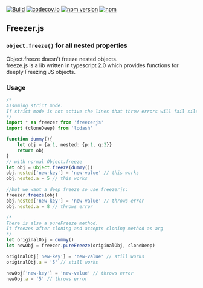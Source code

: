 [![Build](https://travis-ci.org/Kasahs/freezer.js.svg?branch=master)](https://travis-ci.org/Kasahs/freezer.js)
[![codecov.io](https://codecov.io/github/Kasahs/freezer.js/coverage.svg?branch=master)](https://codecov.io/github/Kasahs/freezer.js?branch=master)
[![npm version](https://badge.fury.io/js/freezerjs.svg)](https://badge.fury.io/js/freezerjs)
[![npm](https://img.shields.io/npm/dm/localeval.svg)](https://www.npmjs.com/package/freezerjs)
## Freezer.js   
### `object.freeze()` for all nested properties
Object.freeze doesn't freeze nested objects.  
freeze.js is a lib written in typescript 2.0 which provides functions for deeply Freezing JS objects.

### Usage
```ts
/* 
Assuming strict mode.
If strict mode is not active the lines that throw errors will fail silently in some envs
*/
import * as freezer from 'freezerjs'
import {cloneDeep} from 'lodash'

function dummy(){
	let obj = {a:1, nested: {p:1, q:2}}
	return obj	
}
// with normal Object.freeze 
let obj = Object.freeze(dummy())
obj.nested['new-key'] = 'new-value' // this works
obj.nested.a = 5 // this works

//but we want a deep freeze so use freezerjs:
freezer.freeze(obj)
obj.nested['new-key'] = 'new-value' // throws error
obj.nested.a = 8 // throws error

/*
There is also a pureFreeze method. 
It freezes after cloning and accepts cloning method as arg
*/
let originalObj = dummy()
let newObj = freezer.pureFreeze(originalObj, cloneDeep)

originalObj['new-key'] = 'new-value' // still works
originalObj.a = '5' // still works

newObj['new-key'] = 'new-value' // throws error
newObj.a = '5' // throws error
```
